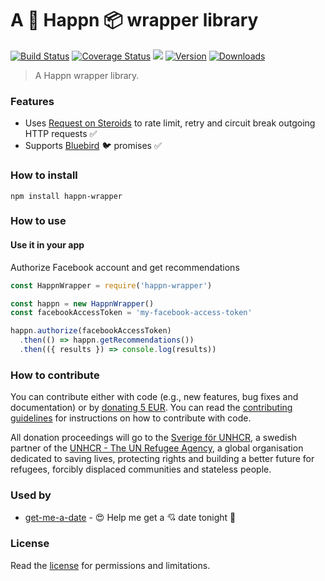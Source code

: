 # A :revolving_hearts: Happn :package: wrapper library

[![Build Status](https://travis-ci.org/hfreire/happn-wrapper.svg?branch=master)](https://travis-ci.org/hfreire/happn-wrapper)
[![Coverage Status](https://coveralls.io/repos/github/hfreire/happn-wrapper/badge.svg?branch=master)](https://coveralls.io/github/hfreire/happn-wrapper?branch=master)
[![](https://img.shields.io/github/release/hfreire/happn-wrapper.svg)](https://github.com/hfreire/happn-wrapper/releases)
[![Version](https://img.shields.io/npm/v/happn-wrapper.svg)](https://www.npmjs.com/package/happn-wrapper)
[![Downloads](https://img.shields.io/npm/dt/happn-wrapper.svg)](https://www.npmjs.com/package/happn-wrapper) 

> A Happn wrapper library.

### Features
* Uses [Request on Steroids](https://github.com/hfreire/request-on-steroids) to rate limit, retry and circuit break outgoing HTTP requests :white_check_mark: 
* Supports [Bluebird](https://github.com/petkaantonov/bluebird) :bird: promises :white_check_mark:

### How to install
```
npm install happn-wrapper
```

### How to use

#### Use it in your app
Authorize Facebook account and get recommendations
```javascript
const HappnWrapper = require('happn-wrapper')

const happn = new HappnWrapper()
const facebookAccessToken = 'my-facebook-access-token'

happn.authorize(facebookAccessToken)
  .then(() => happn.getRecommendations())
  .then(({ results }) => console.log(results))
```

### How to contribute
You can contribute either with code (e.g., new features, bug fixes and documentation) or by [donating 5 EUR](https://paypal.me/hfreire/5). You can read the [contributing guidelines](CONTRIBUTING.md) for instructions on how to contribute with code. 

All donation proceedings will go to the [Sverige för UNHCR](https://sverigeforunhcr.se), a swedish partner of the [UNHCR - The UN Refugee Agency](http://www.unhcr.org), a global organisation dedicated to saving lives, protecting rights and building a better future for refugees, forcibly displaced communities and stateless people.

### Used by
* [get-me-a-date](https://github.com/hfreire/get-me-a-date) - :heart_eyes: Help me get a :cupid: date tonight :first_quarter_moon_with_face:

### License
Read the [license](./LICENSE.md) for permissions and limitations.
